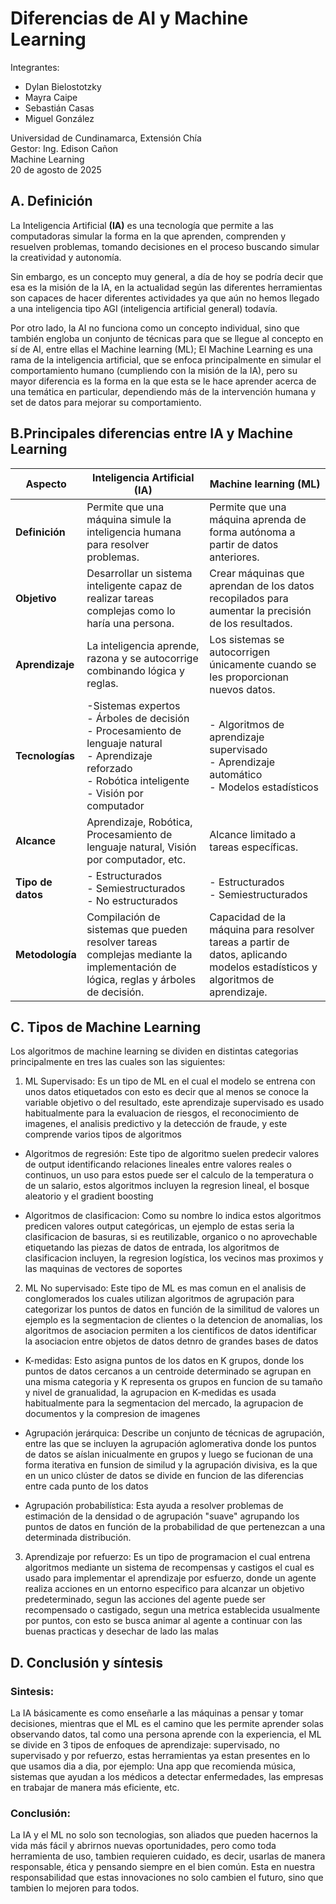 # Diferencias de AI y Machine Learning

Integrantes:

- Dylan Bielostotzky
- Mayra Caipe
- Sebastián Casas
- Miguel González

Universidad de Cundinamarca, Extensión Chía  
Gestor: Ing. Edison Cañon  
Machine Learning  
20 de agosto de 2025

## A. Definición

 La Inteligencia Artificial **(IA)** es una tecnología que permite a las computadoras simular la forma en la que aprenden, comprenden y resuelven problemas, tomando decisiones en el proceso buscando simular la creatividad y autonomía.
 
 Sin embargo, es un concepto muy general, a día de hoy se podría decir que esa es la misión de la IA, en la actualidad según las diferentes herramientas son capaces de hacer diferentes actividades ya que aún no hemos llegado a una inteligencia tipo AGI (inteligencia artificial general) todavía.

Por otro lado, la AI no funciona como un concepto individual, sino que también engloba un conjunto de técnicas para que se llegue al concepto en sí de AI, entre ellas el Machine learning (ML); El Machine Learning es una rama de la inteligencia artificial, que se enfoca principalmente en simular el comportamiento humano (cumpliendo con la misión de la IA), pero su mayor diferencia es la forma en la que esta se le hace aprender acerca de una temática en particular, dependiendo más de la intervención humana y set de datos para mejorar su comportamiento.

## B.Principales diferencias entre IA y Machine Learning

| **Aspecto**      | **Inteligencia Artificial (IA)**                                                                 | **Machine learning (ML)**                                                                 |
|------------------|--------------------------------------------------------------------------------------------------|------------------------------------------------------------------------------------------------------|
| **Definición**   | Permite que una máquina simule la inteligencia humana para resolver problemas.                    | Permite que una máquina aprenda de forma autónoma a partir de datos anteriores.                      |
| **Objetivo**     | Desarrollar un sistema inteligente capaz de realizar tareas complejas como lo haría una persona.  | Crear máquinas que aprendan de los datos recopilados para aumentar la precisión de los resultados.   |
| **Aprendizaje**  | La inteligencia aprende, razona y se autocorrige combinando lógica y reglas.                  | Los sistemas se autocorrigen únicamente cuando se les proporcionan nuevos datos.                  |
| **Tecnologías**  | -Sistemas expertos  <br> - Árboles de decisión  <br> - Procesamiento de lenguaje natural  <br> - Aprendizaje reforzado  <br> - Robótica inteligente  <br> - Visión por computador | - Algoritmos de aprendizaje supervisado  <br> - Aprendizaje automático  <br> - Modelos estadísticos   |
| **Alcance**      | Aprendizaje, Robótica, Procesamiento de lenguaje natural, Visión por computador, etc.             | Alcance limitado a tareas específicas.                 |
| **Tipo de datos**| - Estructurados  <br> - Semiestructurados  <br> - No estructurados                                | - Estructurados  <br> - Semiestructurados                                                            |
| **Metodología**  | Compilación de sistemas que pueden resolver tareas complejas mediante la implementación de lógica, reglas y árboles de decisión. | Capacidad de la máquina para resolver tareas a partir de datos, aplicando modelos estadísticos y algoritmos de aprendizaje. |

## C. Tipos de Machine Learning
Los algoritmos de machine learning se dividen en distintas categorias principalmente en tres
las cuales son las siguientes:

1. ML Supervisado: Es un tipo de ML en el cual el modelo se entrena con unos datos etiquetados
con esto es decir que al menos se conoce la variable objetivo o del resultado, este aprendizaje 
supervisado es usado habitualmente para la evaluacion de riesgos, el reconocimiento de imagenes,
el analisis predictivo y la detección de fraude, y este comprende varios tipos de algoritmos 

- Algoritmos de regresión: Este tipo de algoritmo suelen predecir valores de output identificando
relaciones lineales entre valores reales o continuos, un uso para estos puede ser el calculo de la temperatura
o de un salario, estos algoritmos incluyen la regresion lineal, el bosque aleatorio y el gradient boosting 

- Algoritmos de clasificacion: Como su nombre lo indica estos algoritmos predicen valores output categóricas, un
ejemplo de estas seria la clasificacion de basuras, si es reutilizable, organico o no aprovechable etiquetando las piezas de datos de
entrada, los algoritmos de clasificacion incluyen, la regresion logística, los vecinos mas proximos y las maquinas de vectores de soportes

2. ML No supervisado: Este tipo de ML es mas comun en el analisis de conglomerados los cuales utilizan algoritmos de agrupación para
categorizar los puntos de datos en función de la similitud de valores un ejemplo es la segmentacion de clientes o la detencion de
anomalias, los algoritmos de asociacion permiten a los cientificos de datos identificar la asociacion entre objetos de datos detnro de
grandes bases de datos 

- K-medidas: Esto asigna puntos de los datos en K grupos, donde los puntos de datos cercanos a un centroide determinado se agrupan en una misma categoria y K representa os grupos en funcion de su tamaño y nivel de granualidad, la agrupacion en K-medidas es usada habitualmente para la segmentacion del mercado, la agrupacion de documentos y la compresion de imagenes

- Agrupación jerárquica: Describe un conjunto de técnicas de agrupación, entre las que se incluyen la agrupación aglomerativa donde los
puntos de datos se aíslan inicualmente en grupos y luego se fucionan de una forma iterativa en funsion de similud y la agrupación
divisiva, es la que en un unico clúster de datos se divide en funcion de las diferencias entre cada punto de los datos 

- Agrupación probabilística: Esta ayuda a resolver problemas de estimación de la densidad o de agrupación "suave" agrupando los puntos de
datos en función de la probabilidad de que pertenezcan a una determinada distribución.

3. Aprendizaje por refuerzo: Es un tipo de programacion el cual entrena algoritmos mediante un sistema de recompensas y castigos
el cual es usado para implementar el aprendizaje por esfuerzo, donde un agente realiza acciones en un entorno especifico para alcanzar un
objetivo predeterminado, segun las acciones del agente puede ser recompensado o castigado, segun una metrica establecida usualmente por
puntos, con esto se busca animar al agente a continuar con las buenas practicas y desechar  de lado las malas 

## D. Conclusión y síntesis

### Sintesis: 
La IA básicamente es como enseñarle a las máquinas a pensar y tomar decisiones, mientras que el ML es el camino que les permite aprender solas observando datos, tal como una persona aprende con la experiencia, el ML se divide en 3 tipos de enfoques de aprendizaje: supervisado, no supervisado y por refuerzo, estas herramientas ya estan presentes en lo que usamos dia a dia, por ejemplo: Una app que recomienda música, sistemas que ayudan a los médicos a detectar enfermedades, las empresas en trabajar de manera más eficiente, etc.

### Conclusión:
La IA y el ML no solo son tecnologias, son aliados que pueden hacernos la vida más fácil y abrirnos nuevas oportunidades, pero como toda herramienta de uso, tambien requieren cuidado, es decir, usarlas de manera responsable, ética y pensando siempre en el bien común. Esta en nuestra responsabilidad que estas innovaciones no solo cambien el futuro, sino que tambien lo mejoren para todos.
